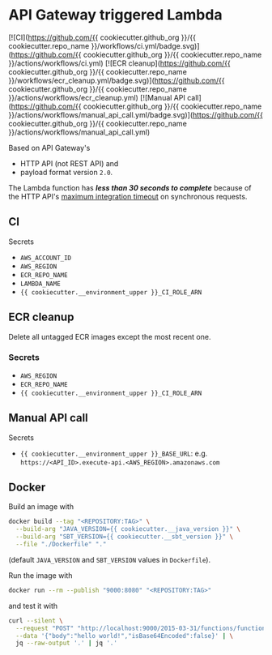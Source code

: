 # API Gateway triggered Lambda

[![CI](https://github.com/{{ cookiecutter.github_org }}/{{ cookiecutter.repo_name }}/workflows/ci.yml/badge.svg)](https://github.com/{{ cookiecutter.github_org }}/{{ cookiecutter.repo_name }}/actions/workflows/ci.yml)
[![ECR cleanup](https://github.com/{{ cookiecutter.github_org }}/{{ cookiecutter.repo_name }}/workflows/ecr_cleanup.yml/badge.svg)](https://github.com/{{ cookiecutter.github_org }}/{{ cookiecutter.repo_name }}/actions/workflows/ecr_cleanup.yml)
[![Manual API call](https://github.com/{{ cookiecutter.github_org }}/{{ cookiecutter.repo_name }}/actions/workflows/manual_api_call.yml/badge.svg)](https://github.com/{{ cookiecutter.github_org }}/{{ cookiecutter.repo_name }}/actions/workflows/manual_api_call.yml)

Based on API Gateway's

- HTTP API (not REST API) and
- payload format version `2.0`.

The Lambda function has _**less than 30 seconds to complete**_ because of the
HTTP API's [maximum integration timeout](https://docs.aws.amazon.com/apigateway/latest/developerguide/limits.html#http-api-quotas)
on synchronous requests.

## CI

Secrets

- `AWS_ACCOUNT_ID`
- `AWS_REGION`
- `ECR_REPO_NAME`
- `LAMBDA_NAME`
- `{{ cookiecutter.__environment_upper }}_CI_ROLE_ARN`

## ECR cleanup

Delete all untagged ECR images except the most recent one.

### Secrets

- `AWS_REGION`
- `ECR_REPO_NAME`
- `{{ cookiecutter.__environment_upper }}_CI_ROLE_ARN`

## Manual API call

Secrets

- `{{ cookiecutter.__environment_upper }}_BASE_URL`: e.g. `https://<API_ID>.execute-api.<AWS_REGION>.amazonaws.com`

## Docker

Build an image with

```bash
docker build --tag "<REPOSITORY:TAG>" \
  --build-arg "JAVA_VERSION={{ cookiecutter.__java_version }}" \
  --build-arg "SBT_VERSION={{ cookiecutter.__sbt_version }}" \
  --file "./Dockerfile" "."
```

(default `JAVA_VERSION` and `SBT_VERSION` values in `Dockerfile`).

Run the image with

```bash
docker run --rm --publish "9000:8080" "<REPOSITORY:TAG>"
```

and test it with

```bash
curl --silent \
  --request "POST" "http://localhost:9000/2015-03-31/functions/function/invocations" \
  --data '{"body":"hello world!","isBase64Encoded":false}' | \
  jq --raw-output '.' | jq '.'
```
